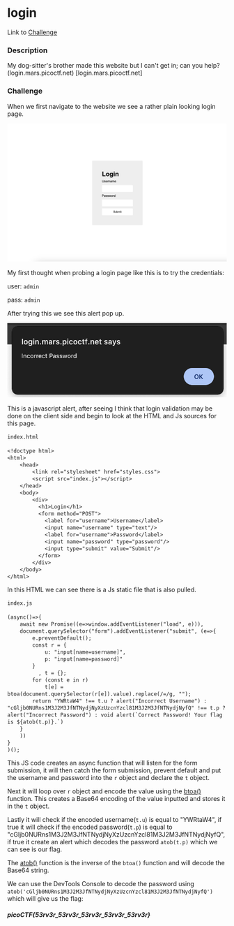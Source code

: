 # login
Link to [Challenge](https://play.picoctf.org/practice/challenge/200)

### Description
My dog-sitter's brother made this website but I can't get in; can you help?
(login.mars.picoctf.net) [login.mars.picoctf.net]

### Challenge
When we first navigate to the website we see a rather plain looking login page.

![login page](/login/imgs/login_page.png)

My first thought when probing a login page like this is to try the credentials:

user: `admin`

pass: `admin`

After trying this we see this alert pop up.

![Incorrect login alert](/login/imgs/incorrect_login_alert.png)

This is a javascript alert, after seeing I think that login validation may be done on the client side and begin to look at the HTML and Js sources for this page.


```
index.html

<!doctype html>
<html>
    <head>
        <link rel="stylesheet" href="styles.css">
        <script src="index.js"></script>
    </head>
    <body>
        <div>
          <h1>Login</h1>
          <form method="POST">
            <label for="username">Username</label>
            <input name="username" type="text"/>
            <label for="username">Password</label>
            <input name="password" type="password"/>
            <input type="submit" value="Submit"/>
          </form>
        </div>
    </body>
</html>
```

In this HTML we can see there is a Js static file that is also pulled.

```
index.js

(async()=>{
    await new Promise((e=>window.addEventListener("load", e))),
    document.querySelector("form").addEventListener("submit", (e=>{
        e.preventDefault();
        const r = {
            u: "input[name=username]",
            p: "input[name=password]"
        }
          , t = {};
        for (const e in r)
            t[e] = btoa(document.querySelector(r[e]).value).replace(/=/g, "");
        return "YWRtaW4" !== t.u ? alert("Incorrect Username") : "cGljb0NURns1M3J2M3JfNTNydjNyXzUzcnYzcl81M3J2M3JfNTNydjNyfQ" !== t.p ? alert("Incorrect Password") : void alert(`Correct Password! Your flag is ${atob(t.p)}.`)
    }
    ))
}
)();
```

This JS code creates an async function that will listen for the form submission, it will then catch the form submission, prevent default and put the username and password into the `r` object and declare the `t` object.

Next it will loop over `r` object and encode the value using the [btoa()](https://developer.mozilla.org/en-US/docs/Web/API/btoa) function. This creates a Base64 encoding of the value inputted and stores it in the `t` object.

Lastly it will check if the encoded username(`t.u`) is equal to "YWRtaW4", if true it will check if the encoded password(`t.p`) is equal to "cGljb0NURns1M3J2M3JfNTNydjNyXzUzcnYzcl81M3J2M3JfNTNydjNyfQ", if true it create an alert which decodes the password `atob(t.p)` which we can see is our flag.

The [atob()](https://developer.mozilla.org/en-US/docs/Web/API/atob) function is the inverse of the `btoa()` function and will decode the Base64 string.

We can use the DevTools Console to decode the password using `atob('cGljb0NURns1M3J2M3JfNTNydjNyXzUzcnYzcl81M3J2M3JfNTNydjNyfQ')` which will give us the flag:

##### picoCTF{53rv3r_53rv3r_53rv3r_53rv3r_53rv3r}
